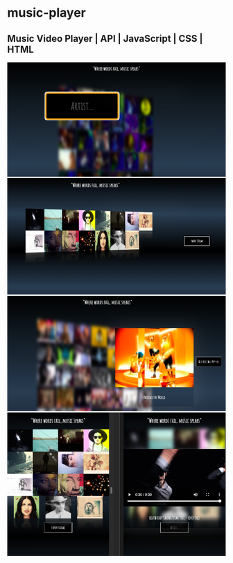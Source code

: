 # music-player
## Music Video Player  |  API  |  JavaScript  |  CSS  |  HTML

<img src="images/img1.png">
<img src="images/img4.png">
<img src="images/img2.png">
<img src="images/img3.png">
